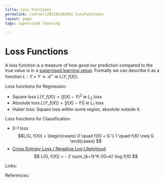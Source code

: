 ```yaml
---
title: Loss Functions
permalink: /zettel/202101162041_lossFunctions
layout: page
tags: supervised learning

---
```

# Loss Functions

A loss function is a measure of how good our prediction compared to the true value is in a [supervised learning setup](TODOs). Formally we can describe it 
as a function $L : Y \times Y \rightarrow \mathcal{R}^+$ ie $L(Y, f(X))$.

Loss functions for Regression:
- Square loss $L(Y, f(X)) = (f(X) - Y)^2$ ie $L_2$ loss
- Absolute loss $L(Y, f(X)) = \vert f(X) - Y) \vert$ ie $L_1$ loss
- Huber loss: Square loss within some region, absolute outside it.

Loss functions for Classification
- 0-1 loss
$$L(G, f(X)) = \begin{cases}
0 \quad f(X) = G \\
1 \quad f(X) \neq G
\end{cases}
$$
- [Cross Entropy Loss / Negative Log Likelyhood](202103271848_crossEntropyVsNegativeLogLikelyhood)
$$
L(G, f(X)) = - 2 \sum_{k=1}^K I(G=k) \log f(X)
$$



Links: 

References: 

